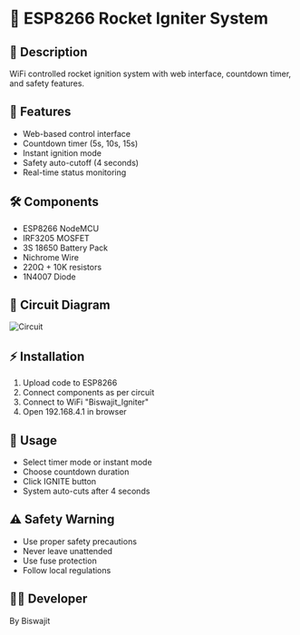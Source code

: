# 🚀 ESP8266 Rocket Igniter System

## 📖 Description
WiFi controlled rocket ignition system with web interface, countdown timer, and safety features.

## 🔧 Features
- Web-based control interface
- Countdown timer (5s, 10s, 15s)
- Instant ignition mode
- Safety auto-cutoff (4 seconds)
- Real-time status monitoring

## 🛠️ Components
- ESP8266 NodeMCU
- IRF3205 MOSFET
- 3S 18650 Battery Pack
- Nichrome Wire
- 220Ω + 10K resistors
- 1N4007 Diode

## 🔌 Circuit Diagram
![Circuit](circuit/circuit_diagram.png)

## ⚡ Installation
1. Upload code to ESP8266
2. Connect components as per circuit
3. Connect to WiFi "Biswajit_Igniter"
4. Open 192.168.4.1 in browser

## 🎯 Usage
- Select timer mode or instant mode
- Choose countdown duration
- Click IGNITE button
- System auto-cuts after 4 seconds

## ⚠️ Safety Warning
- Use proper safety precautions
- Never leave unattended
- Use fuse protection
- Follow local regulations

## 👨‍💻 Developer
By Biswajit
